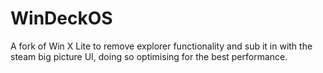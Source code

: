 # WinDeckOS
A fork of Win X Lite to remove explorer functionality and sub it in with the steam big picture UI, doing so optimising for the best performance.

